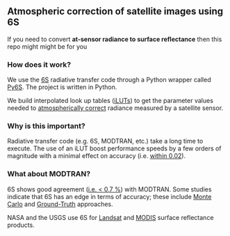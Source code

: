 ## Atmospheric correction of satellite images using 6S

If you need to convert **at-sensor radiance to surface reflectance** then this repo might might be for you

### How does it work?

We use the [6S](http://modis-sr.ltdri.org/pages/6SCode.html) radiative transfer code through a Python wrapper called [Py6S](http://py6s.readthedocs.io/en/latest/introduction.html). The project is written in Python. 

We build interpolated look up tables ([iLUTs](https://github.com/samsammurphy/6S_LUT/wiki/Interpolated-Look-up-Tables-(iLUTs))) to get the parameter values needed to [atmospherically correct](https://github.com/samsammurphy/6S_LUT/blob/master/z/jupyter_notebooks/atmcorr_example_1.ipynb) radiance measured by a satellite sensor.

### Why is this important?

Radiative transfer code (e.g. 6S, MODTRAN, etc.) take a long time to execute. The use of an iLUT boost performance speeds by a few orders of magnitude with a minimal effect on accuracy (i.e. [within 0.02](https://github.com/samsammurphy/6S_LUT/wiki/Validation)). 

### What about MODTRAN?

6S shows good agreement ([i.e. < 0.7 %](http://6s.ltdri.org/files/publication/Kotchenova_et_al_2006.pdf)) with MODTRAN. Some studies indicate that 6S has an edge in terms of accuracy; these include [Monte Carlo](http://6s.ltdri.org/files/publication/Kotchenova_et_al_2008.pdf) and [Ground-Truth](https://www.researchgate.net/publication/263620472_Evaluation_of_atmospheric_correction_models_and_Landsat_surface_reflectance_product_in_an_urban_coastal_environment) approaches. 

NASA and the USGS use 6S for [Landsat](http://landsat.usgs.gov/CDR_LSR.php) and [MODIS](http://6s.ltdri.org/) surface reflectance products.
